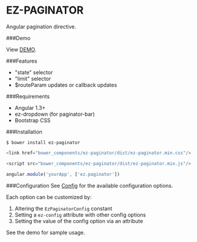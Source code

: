EZ-PAGINATOR
============
Angular pagination directive. 

###Demo

View <a href="http://cdn.rawgit.com/jdewit/ez-paginator/master/index.html">DEMO</a>.

###Features
- "state" selector
- "limit" selector
- $routeParam updates or callback updates

###Requirements
- Angular 1.3+
- ez-dropdown (for paginator-bar)
- Bootstrap CSS

###Installation
```
$ bower install ez-paginator
```

```js
<link href="bower_components/ez-paginator/dist/ez-paginator.min.css"/>

<script src="bower_components/ez-paginator/dist/ez-paginator.min.js"/>
```

```js
angular.module('yourApp', ['ez.paginator'])
```

###Configuration
See <a href="src/js/config/config.js">Config</a> for the available configuration options.

Each option can be customized by:
1. Altering the ```EzPaginatorConfig``` constant
2. Setting a ```ez-config``` attribute with other config options
3. Setting the value of the config option via an attribute

See the demo for sample usage.
